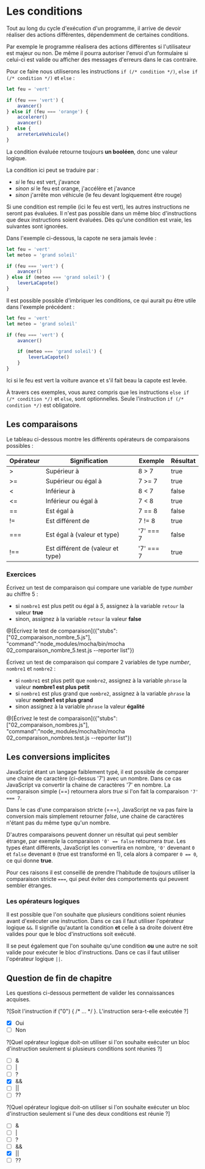 # Les conditions

Tout au long du cycle d'exécution d'un programme, il arrive de devoir réaliser des actions différentes, dépendemment de certaines conditions.

Par exemple le programme réalisera des actions différentes si l'utilisateur est majeur ou non. De même il pourra autoriser l'envoi d'un formulaire si celui-ci est valide ou afficher des messages d'erreurs dans le cas contraire.

Pour ce faire nous utiliserons les instructions ``` if (/* condition */) ```, ``` else if (/* condition */) ``` et ``` else ``` :

```js
let feu = 'vert'

if (feu === 'vert') {
    avancer()
} else if (feu === 'orange') {
    accelerer()
    avancer()
}  else {
    arreterLeVehicule()
}
```

La condition évaluée retourne toujours **un booléen**, donc une valeur logique.

La condition ici peut se traduire par :

* _si_ le feu est vert, j'avance
* _sinon si_ le feu est orange, j'accélère et j'avance
* _sinon_ j'arrête mon véhicule (le feu devant logiquement être rouge)

Si une condition est remplie (ici le feu est vert), les autres instructions ne seront pas évaluées. Il n'est pas possible dans un même bloc d'instructions que deux instructions soient évaluées. Dès qu'une condition est vraie, les suivantes sont ignorées.

Dans l'exemple ci-dessous, la capote ne sera jamais levée :

```js
let feu = 'vert'
let meteo = 'grand soleil'

if (feu === 'vert') {
    avancer()
} else if (meteo === 'grand soleil') {
    leverLaCapote()
}
```

Il est possible possible d'imbriquer les conditions, ce qui aurait pu être utile dans l'exemple précédent :

```js
let feu = 'vert'
let meteo = 'grand soleil'

if (feu === 'vert') {
    avancer()

    if (meteo === 'grand soleil') {
        leverLaCapote()
    }
}
```

Ici si le feu est vert la voiture avance et s'il fait beau la capote est levée.

À travers ces exemples, vous aurez compris que les instructions ``` else if (/* condition */) ``` et ``` else ```, sont optionnelles. Seule l'instruction ``` if (/* condition */) ``` est obligatoire.

## Les comparaisons

Le tableau ci-dessous montre les différents opérateurs de comparaisons possibles :

| Opérateur | Signification                     | Exemple   | Résultat |
| --------- | --------------------------------- | --------- | -------- |
| >         | Supérieur à                       | 8 > 7     | true     |
| >=        | Supérieur ou égal à               | 7 >= 7    | true     |
| <         | Inférieur à                       | 8 < 7     | false    |
| <=        | Inférieur ou égal à               | 7 < 8     | true     |
| ==        | Est égal à                        | 7 == 8    | false    |
| !=        | Est différent de                  | 7 != 8    | true     |
| ===       | Est égal à (valeur et type)       | '7' === 7 | false    |
| !==       | Est différent de (valeur et type) | '7' === 7 | true     |

### Exercices

Écrivez un test de comparaison qui compare une variable de type _number_ au chiffre 5 :

* si ``` nombre1 ``` est plus petit ou égal à _5_, assignez à la variable ``` retour ``` la valeur **true**
* sinon, assignez à la variable ``` retour ``` la valeur **false**

@[Écrivez le test de comparaison]({"stubs":["02_comparaison_nombre_5.js"], "command":"node_modules/mocha/bin/mocha 02_comparaison_nombre_5.test.js --reporter list"})

Écrivez un test de comparaison qui compare 2 variables de type _number_, ``` nombre1 ``` et ``` nombre2 ``` :

* si ``` nombre1 ``` est plus petit que ``` nombre2 ```, assignez à la variable ``` phrase ``` la valeur **nombre1 est plus petit**
* si ``` nombre1 ``` est plus grand que ``` nombre2 ```, assignez à la variable ``` phrase ``` la valeur **nombre1 est plus grand**
* sinon assignez à la variable ``` phrase ``` la valeur **égalité**

@[Écrivez le test de comparaison]({"stubs":["02_comparaison_nombres.js"], "command":"node_modules/mocha/bin/mocha 02_comparaison_nombres.test.js --reporter list"})

## Les conversions implicites

JavaScript étant un langage faiblement typé, il est possible de comparer une chaine de caractère (ci-dessus '7') avec un nombre. Dans ce cas JavaScript va convertir la chaine de caractères '7' en nombre. La comparaison simple (==) retournera alors _true_ si l'on fait la comparaison ``` '7' === 7 ```.

Dans le cas d'une comparaison stricte (===), JavaScript ne va pas faire la conversion mais simplement retourner _false_, une chaine de caractères n'étant pas du même type qu'un nombre.

D'autres comparaisons peuvent donner un résultat qui peut sembler étrange, par exemple la comparaison ``` '0' == false ``` retournera _true_. Les types étant différents, JavaScript les convertira en nombre, ``` '0' ``` devenant ``` 0 ``` et ``` false ``` devenant ``` 0 ``` (true est transformé en 1), cela alors à comparer ``` 0 == 0 ```, ce qui donne **true**.

Pour ces raisons il est conseillé de prendre l'habitude de toujours utiliser la comparaison stricte ``` === ```, qui peut éviter des comportements qui peuvent sembler étranges.

### Les opérateurs logiques

Il est possible que l'on souhaite que plusieurs conditions soient réunies avant d'exécuter une instruction. Dans ce cas il faut utiliser l'opérateur logique ``` && ```. Il signifie qu'autant la condition **et** celle à sa droite doivent être valides pour que le bloc d'instructions soit exécuté.

Il se peut également que l'on souhaite qu'une condition **ou** une autre ne soit valide pour exécuter le bloc d'instructions. Dans ce cas il faut utiliser l'opérateur logique ``` || ```.

## Question de fin de chapitre

Les questions ci-dessous permettent de valider les connaissances acquises.

?[Soit l'instruction if ("0") { /* ... */ }. L'instruction sera-t-elle exécutée ?]
-[x] Oui
-[ ] Non

?[Quel opérateur logique doit-on utiliser si l'on souhaite exécuter un bloc d'instruction seulement si plusieurs conditions sont réunies ?]
-[ ] &
-[ ] |
-[ ] ?
-[x] &&
-[ ] ||
-[ ] ??

?[Quel opérateur logique doit-on utiliser si l'on souhaite exécuter un bloc d'instruction seulement si l'une des deux conditions est réunie ?]
-[ ] &
-[ ] |
-[ ] ?
-[ ] &&
-[x] ||
-[ ] ??